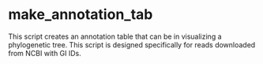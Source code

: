 # make_annotation_tab
This script creates an annotation table that can be in visualizing a phylogenetic tree. This script is designed specifically for reads downloaded from NCBI with GI IDs. 
